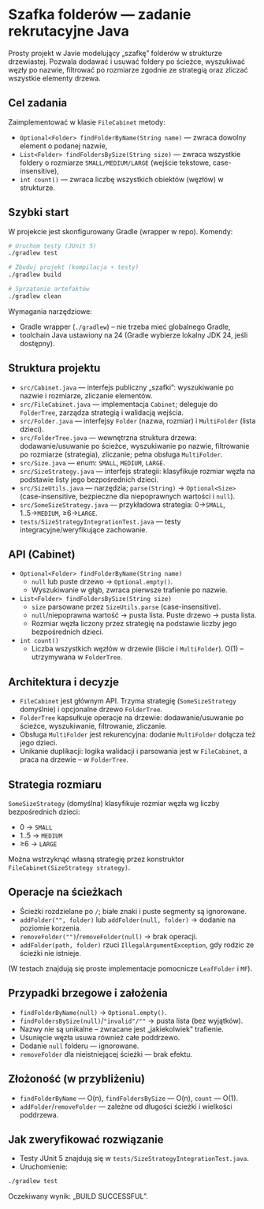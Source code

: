 # Szafka folderów — zadanie rekrutacyjne Java

Prosty projekt w Javie modelujący „szafkę” folderów w strukturze drzewiastej.
Pozwala dodawać i usuwać foldery po ścieżce, wyszukiwać węzły po nazwie, filtrować po rozmiarze zgodnie ze strategią oraz zliczać wszystkie elementy drzewa.

## Cel zadania

Zaimplementować w klasie `FileCabinet` metody:
- `Optional<Folder> findFolderByName(String name)` — zwraca dowolny element o podanej nazwie,
- `List<Folder> findFoldersBySize(String size)` — zwraca wszystkie foldery o rozmiarze `SMALL/MEDIUM/LARGE` (wejście tekstowe, case-insensitive),
- `int count()` — zwraca liczbę wszystkich obiektów (węzłów) w strukturze.


## Szybki start

W projekcie jest skonfigurowany Gradle (wrapper w repo). Komendy:

```bash
# Uruchom testy (JUnit 5)
./gradlew test

# Zbuduj projekt (kompilacja + testy)
./gradlew build

# Sprzątanie artefaktów
./gradlew clean
```

Wymagania narzędziowe:
- Gradle wrapper (`./gradlew`) – nie trzeba mieć globalnego Gradle,
- toolchain Java ustawiony na 24 (Gradle wybierze lokalny JDK 24, jeśli dostępny).

## Struktura projektu

- `src/Cabinet.java` — interfejs publiczny „szafki”: wyszukiwanie po nazwie i rozmiarze, zliczanie elementów.
- `src/FileCabinet.java` — implementacja `Cabinet`; deleguje do `FolderTree`, zarządza strategią i walidacją wejścia.
- `src/Folder.java` — interfejsy `Folder` (nazwa, rozmiar) i `MultiFolder` (lista dzieci).
- `src/FolderTree.java` — wewnętrzna struktura drzewa: dodawanie/usuwanie po ścieżce, wyszukiwanie po nazwie, filtrowanie po rozmiarze (strategia), zliczanie; pełna obsługa `MultiFolder`.
- `src/Size.java` — enum: `SMALL`, `MEDIUM`, `LARGE`.
- `src/SizeStrategy.java` — interfejs strategii: klasyfikuje rozmiar węzła na podstawie listy jego bezpośrednich dzieci.
- `src/SizeUtils.java` — narzędzia; `parse(String)` → `Optional<Size>` (case-insensitive, bezpieczne dla niepoprawnych wartości i `null`).
- `src/SomeSizeStrategy.java` — przykładowa strategia: 0→`SMALL`, 1..5→`MEDIUM`, ≥6→`LARGE`.
- `tests/SizeStrategyIntegrationTest.java` — testy integracyjne/weryfikujące zachowanie.

## API (Cabinet)

- `Optional<Folder> findFolderByName(String name)`
  - `null` lub puste drzewo → `Optional.empty()`.
  - Wyszukiwanie w głąb, zwraca pierwsze trafienie po nazwie.
- `List<Folder> findFoldersBySize(String size)`
  - `size` parsowane przez `SizeUtils.parse` (case-insensitive).
  - `null`/niepoprawna wartość → pusta lista. Puste drzewo → pusta lista.
  - Rozmiar węzła liczony przez strategię na podstawie liczby jego bezpośrednich dzieci.
- `int count()`
  - Liczba wszystkich węzłów w drzewie (liście i `MultiFolder`). O(1) – utrzymywana w `FolderTree`.

## Architektura i decyzje

- `FileCabinet` jest głównym API. Trzyma strategię (`SomeSizeStrategy` domyślnie) i opcjonalne drzewo `FolderTree`.
- `FolderTree` kapsułkuje operacje na drzewie: dodawanie/usuwanie po ścieżce, wyszukiwanie, filtrowanie, zliczanie.
- Obsługa `MultiFolder` jest rekurencyjna: dodanie `MultiFolder` dołącza też jego dzieci.
- Unikanie duplikacji: logika walidacji i parsowania jest w `FileCabinet`, a praca na drzewie – w `FolderTree`.

## Strategia rozmiaru

`SomeSizeStrategy` (domyślna) klasyfikuje rozmiar węzła wg liczby bezpośrednich dzieci:
- 0 → `SMALL`
- 1..5 → `MEDIUM`
- ≥6 → `LARGE`

Można wstrzyknąć własną strategię przez konstruktor `FileCabinet(SizeStrategy strategy)`.

## Operacje na ścieżkach

- Ścieżki rozdzielane po `/`; białe znaki i puste segmenty są ignorowane.
- `addFolder("", folder)` lub `addFolder(null, folder)` → dodanie na poziomie korzenia.
- `removeFolder("")`/`removeFolder(null)` → brak operacji.
- `addFolder(path, folder)` rzuci `IllegalArgumentException`, gdy rodzic ze ścieżki nie istnieje.


(W testach znajdują się proste implementacje pomocnicze `LeafFolder` i `MF`).

## Przypadki brzegowe i założenia

- `findFolderByName(null)` → `Optional.empty()`.
- `findFoldersBySize(null)`/`"invalid"/""` → pusta lista (bez wyjątków).
- Nazwy nie są unikalne – zwracane jest „jakiekolwiek” trafienie.
- Usunięcie węzła usuwa również całe poddrzewo.
- Dodanie `null` folderu — ignorowane.
- `removeFolder` dla nieistniejącej ścieżki — brak efektu.

## Złożoność (w przybliżeniu)

- `findFolderByName` — O(n), `findFoldersBySize` — O(n), `count` — O(1).
- `addFolder`/`removeFolder` — zależne od długości ścieżki i wielkości poddrzewa.

## Jak zweryfikować rozwiązanie

- Testy JUnit 5 znajdują się w `tests/SizeStrategyIntegrationTest.java`.
- Uruchomienie:

```bash
./gradlew test
```

Oczekiwany wynik: „BUILD SUCCESSFUL”.
